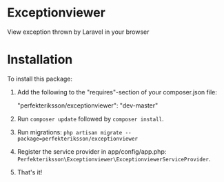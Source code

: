Exceptionviewer
===============

View exception thrown by Laravel in your browser

Installation
===============

To install this package:

1. Add the following to the "requires"-section of your composer.json file:

	"perfekteriksson/exceptionviewer": "dev-master"

2. Run `composer update` followed by `composer install`.

3. Run migrations: `php artisan migrate --package=perfekteriksson/exceptionviewer`

4. Register the service provider in app/config/app.php: `Perfekteriksson\Exceptionviewer\ExceptionviewerServiceProvider`.

5. That's it!